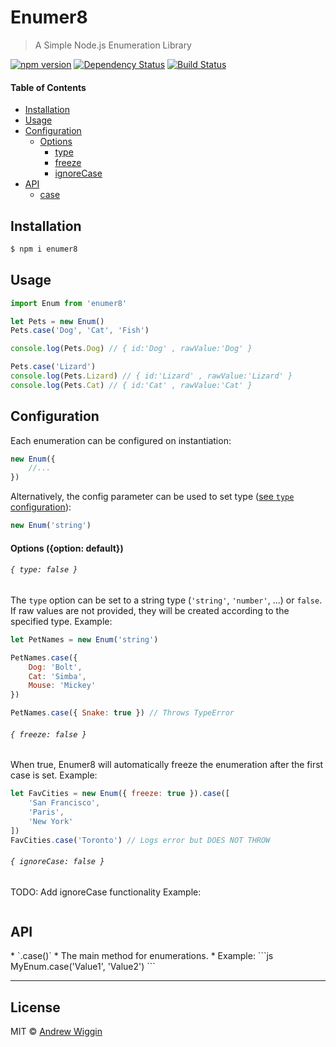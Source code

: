 # Enumer8 
> A Simple Node.js Enumeration Library

[![npm version](https://badge.fury.io/js/enumer8.svg)](https://npmjs.org/package/enumer8) [![Dependency Status](https://david-dm.org/azwiggin/enumer8.svg)](https://www.npmjs.com/package/enumer8?activeTab=dependencies) [![Build Status](https://travis-ci.org/azwiggin/enumer8.svg?branch=master)](https://travis-ci.org/azwiggin/enumer8)

#### Table of Contents
* [Installation](#installation)
* [Usage](#usage)
* [Configuration](#configuration)
	* [Options](#configuration/options)
		* [type](#configuration/options/type)
		* [freeze](#configuration/options/freeze)
		* [ignoreCase](#configuration/options/ignoreCase)
* [API](#api)
	* [case](#api/case)





<a name='installation' />

## Installation
```sh
$ npm i enumer8
```

<a name='usage' />

## Usage
```js
import Enum from 'enumer8'

let Pets = new Enum()
Pets.case('Dog', 'Cat', 'Fish')

console.log(Pets.Dog) // { id:'Dog' , rawValue:'Dog' }

Pets.case('Lizard')
console.log(Pets.Lizard) // { id:'Lizard' , rawValue:'Lizard' }
console.log(Pets.Cat) // { id:'Cat' , rawValue:'Cat' }
```


<a name='configuration' />

## Configuration
Each enumeration can be configured on instantiation:
```js
new Enum({
	//...
})
```
Alternatively, the config parameter can be used to set type ([see `type` configuration](#configuration/options/type)):
```js
new Enum('string')
```

<a name='configuration/options' />

#### Options ({option: default})

<a name='configuration/options/type' />

###### `{ type: false }`
The `type` option can be set to a string type (`'string'`, `'number'`, ...) or `false`. If raw values are not provided, they will be created according to the specified type.
Example:
```js
let PetNames = new Enum('string')

PetNames.case({
	Dog: 'Bolt',
	Cat: 'Simba',
	Mouse: 'Mickey'
})

PetNames.case({ Snake: true }) // Throws TypeError
```

<a name='configuration/options/freeze' />

###### `{ freeze: false }`
When true, Enumer8 will automatically freeze the enumeration after the first case is set.
Example:
```js
let FavCities = new Enum({ freeze: true }).case([
	'San Francisco',
	'Paris',
	'New York'
])
FavCities.case('Toronto') // Logs error but DOES NOT THROW
```

<a name='configuration/options/ignoreCase' />

###### `{ ignoreCase: false }`
TODO: Add ignoreCase functionality
Example:
```js
```


<a name='api' />

## API

<a name='api/case' />
 * `.case()`
    * The main method for enumerations.
    * Example:
    ```js
    MyEnum.case('Value1', 'Value2')
    ```

---
## License
MIT © [Andrew Wiggin](https://github.com/azwiggin)
